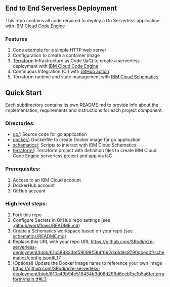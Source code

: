 ## End to End Serverless Deployment
This repo contains all code required to deploy a Go Serverless application with [IBM Cloud Code Engine](https://www.ibm.com/products/code-engine)

### Features

1. Code example for a simple HTTP web server
2. Configuration to create a container image
3. [Terraform](https://developer.hashicorp.com/terraform) Infrastructure as Code (IaC) to create a serverless deployment with [IBM Cloud Code Engine](https://www.ibm.com/products/code-engine)
4. Continuous Integration (CI) with [GitHub action](https://docs.github.com/en/actions)
3. Terraform runtime and state management with [IBM Cloud Schematics](https://www.ibm.com/products/schematics)


## Quick Start

Each subdirectory contains its own README.md to provide info about the implementation, requirements and instructions for each project component.

### Directories:

* [go/](./go/README.md): Source code for go application
* [docker/](./docker/README.md): Dockerfile to create Docker image for go application
* [schematics/](./schematics/README.md): Scripts to interact with IBM Cloud Schematics
* [terraform/](./terraform/README.md): Terraform project with definition files to create IBM Cloud Code Engine serverless project and app via IaC


### Prerequisites:

1. Access to an IBM Cloud account
2. DockerHub account
3. GitHub account

### High level steps:

1. Fork this repo
2. Configure Secrets in GitHub repo settings (see [.github/workflows/README.md](./.github/workflows/README.md))
3. Create a Schematics workspace based on your repo (see [schematics/README.md](./schematics/README.md))
4. Replace this URL with your repo URL https://github.com/SRodi/e2e-serverless-deployment/blob/61b589833bf59099f584f662da3d9c8790dbed0f/schematics/config.json#L17
4. (Optional) Update the Docker image name to reference your own image https://github.com/SRodi/e2e-serverless-deployment/blob/810a49b94e519434b3d08d299d6ceb1bc1b5a6fe/terraform/main.tf#L3
